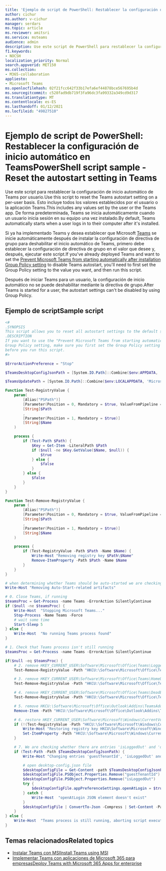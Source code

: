 ```yaml
---
title: 'Ejemplo de script de PowerShell: Restablecer la configuración de inicio automático en Teams'
author: cichur
ms.author: v-cichur
manager: serdars
ms.topic: article
ms.reviewer: amitsri
ms.service: msteams
audience: admin
description: Use este script de PowerShell para restablecer la configuración de inicio automático en Teams por usuario.
f1.keywords:
- NOCSH
localization_priority: Normal
search.appverid: MET150
ms.collection:
- M365-collaboration
appliesto:
- Microsoft Teams
ms.openlocfilehash: 02f21fcc642f33b17efa6ef44878bce567695b4d
ms.sourcegitcommit: c528fad9db719f3fa96dc3fa99332a349cd9d317
ms.translationtype: MT
ms.contentlocale: es-ES
ms.lasthandoff: 01/12/2021
ms.locfileid: "49827510"
---
```

# <a name="powershell-script-sample---reset-the-autostart-setting-in-teams"></a><span data-ttu-id="04c64-103">Ejemplo de script de PowerShell: Restablecer la configuración de inicio automático en Teams</span><span class="sxs-lookup"><span data-stu-id="04c64-103">PowerShell script sample - Reset the autostart setting in Teams</span></span>

<span data-ttu-id="04c64-104">Use este script para restablecer la configuración de inicio automático de Teams por usuario.</span><span class="sxs-lookup"><span data-stu-id="04c64-104">Use this script to reset the Teams autostart setting on a per-user basis.</span></span> <span data-ttu-id="04c64-105">Esto incluye todos los valores establecidos por el usuario o la aplicación Teams.</span><span class="sxs-lookup"><span data-stu-id="04c64-105">This includes any values set by the user or the Teams app.</span></span> <span data-ttu-id="04c64-106">De forma predeterminada, Teams se inicia automáticamente cuando un usuario inicia sesión en su equipo una vez instalado.</span><span class="sxs-lookup"><span data-stu-id="04c64-106">By default, Teams automatically starts when a user logs in to their computer after it's installed.</span></span>

<span data-ttu-id="04c64-107">Si ya ha implementado Teams y desea establecer que Microsoft [Teams](../msi-deployment.md#use-group-policy-recommended) se inicie automáticamente después de instalar la configuración de directiva de grupo para deshabilitar el inicio automático de Teams, primero debe establecer la configuración de directiva de grupo en el valor que desee y, después, ejecutar este script.</span><span class="sxs-lookup"><span data-stu-id="04c64-107">If you've already deployed Teams and want to set the [Prevent Microsoft Teams from starting automatically after installation Group Policy setting](../msi-deployment.md#use-group-policy-recommended) to disable Teams autostart, you'll need to first set the Group Policy setting to the value you want, and then run this script.</span></span>

<span data-ttu-id="04c64-108">Después de iniciar Teams para un usuario, la configuración de inicio automático no se puede deshabilitar mediante la directiva de grupo.</span><span class="sxs-lookup"><span data-stu-id="04c64-108">After Teams is started for a user, the autostart settings can't be disabled by using Group Policy.</span></span>

## <a name="sample-script"></a><span data-ttu-id="04c64-109">Ejemplo de script</span><span class="sxs-lookup"><span data-stu-id="04c64-109">Sample script</span></span>

````powershell
<#
.SYNOPSIS
This script allows you to reset all autostart settings to the default settings for Teams.
.DESCRIPTION
If you want to use the "Prevent Microsoft Teams from starting automatically after installation"
Group Policy setting, make sure you first set the Group Policy setting to the value you want 
before you run this script.
#>

$ErrorActionPreference = "Stop"

$TeamsDesktopConfigJsonPath = [System.IO.Path]::Combine($env:APPDATA, 'Microsoft', 'Teams', 'desktop-config.json')

$TeamsUpdatePath = [System.IO.Path]::Combine($env:LOCALAPPDATA, 'Microsoft', 'Teams', 'Update.exe')

Function Test-RegistryValue {
    param(
        [Alias("PSPath")]
        [Parameter(Position = 0, Mandatory = $true, ValueFromPipeline = $true, ValueFromPipelineByPropertyName = $true)]
        [String]$Path
        ,
        [Parameter(Position = 1, Mandatory = $true)]
        [String]$Name
    ) 

    process {
        if (Test-Path $Path) {
            $Key = Get-Item -LiteralPath $Path
            if ($null -ne $Key.GetValue($Name, $null)) {
                $true
            } else {
                $false
            }
        } else {
            $false
        }
    }
}

Function Test-Remove-RegistryValue {
    param (
        [Alias("PSPath")]
        [Parameter(Position = 0, Mandatory = $true, ValueFromPipeline = $true, ValueFromPipelineByPropertyName = $true)]
        [String]$Path
        ,
        [Parameter(Position = 1, Mandatory = $true)]
        [String]$Name
    )

    process {
        if (Test-RegistryValue -Path $Path -Name $Name) {
            Write-Host "Removing registry key $Path\$Name"
            Remove-ItemProperty -Path $Path -Name $Name
        }
    }
}

# when determining whether Teams should be auto-started we are checking three flags
Write-Host "Removing Auto-Start-related artifacts"

# 0. Close Teams, if running
$teamsProc = Get-Process -name Teams -ErrorAction SilentlyContinue
if ($null -ne $teamsProc) {
    Write-Host  "Stopping Microsoft Teams..."
    Stop-Process -Name Teams -Force
    # wait some time
    Start-Sleep 5
} else {
    Write-Host  "No running Teams process found"
}

# 1. Check that Teams process isn't still running
$teamsProc = Get-Process -name Teams -ErrorAction SilentlyContinue

if($null -eq $teamsProc) {
    # 2. remove HKEY_CURRENT_USER\Software\Microsoft\Office\Teams\LoggedInOnce registry key
    Test-Remove-RegistryValue -Path "HKCU:\Software\Microsoft\Office\Teams" -Name "LoggedInOnce"

    # 3. remove HKEY_CURRENT_USER\Software\Microsoft\Office\Teams\HomeUserUpn registry key
    Test-Remove-RegistryValue -Path "HKCU:\Software\Microsoft\Office\Teams" -Name "HomeUserUpn"

    # 4. remove HKEY_CURRENT_USER\Software\Microsoft\Office\Teams\DeadEnd registry key
    Test-Remove-RegistryValue -Path "HKCU:\Software\Microsoft\Office\Teams" -Name "DeadEnd"

    # 5. remove HKCU:\Software\Microsoft\Office\Outlook\Addins\TeamsAddin.FastConnect registry key
    Remove-Item -Path "HKCU:\Software\Microsoft\Office\Outlook\Addins\TeamsAddin.FastConnect" -ErrorAction SilentlyContinue

    # 6. restore HKEY_CURRENT_USER\Software\Microsoft\Windows\CurrentVersion\Run\com.squirrel.Teams.Teams
    if (!(Test-RegistryValue -Path "HKCU:\Software\Microsoft\Windows\CurrentVersion\Run" -Name "com.squirrel.Teams.Teams")) {
        Write-Host "Restoring registry key HKCU\Software\Microsoft\Windows\CurrentVersion\Run\com.squirrel.Teams.Teams"
        Set-ItemProperty -Path "HKCU:\Software\Microsoft\Windows\CurrentVersion\Run" -Name "com.squirrel.Teams.Teams" -Value "$TeamsUpdatePath --processStart ""Teams.exe"" --process-start-args ""--system-initiated"""
    }

    # 7. We are checking whether there are entries 'isLoggedOut' and 'openAtLogin' in the desktop-config.json file
    if (Test-Path -Path $TeamsDesktopConfigJsonPath) {
        Write-Host "Changing entries 'guestTenantId', 'isLoggedOut' and 'openAtLogin' in the desktop-config.json, if exist"

        # open desktop-config.json file
        $desktopConfigFile = Get-Content -path $TeamsDesktopConfigJsonPath -Raw | ConvertFrom-Json
        $desktopConfigFile.PSObject.Properties.Remove("guestTenantId")
        $desktopConfigFile.PSObject.Properties.Remove("isLoggedOut")
        try {
            $desktopConfigFile.appPreferenceSettings.openAtLogin = $true
        } catch {
            Write-Host  "openAtLogin JSON element doesn't exist"
        }
        $desktopConfigFile | ConvertTo-Json -Compress | Set-Content -Path $TeamsDesktopConfigJsonPath -Force
    }
} else {
    Write-Host  "Teams process is still running, aborting script execution"
}
````

## <a name="related-topics"></a><span data-ttu-id="04c64-110">Temas relacionados</span><span class="sxs-lookup"><span data-stu-id="04c64-110">Related topics</span></span>

- [<span data-ttu-id="04c64-111">Instalar Teams con MSI</span><span class="sxs-lookup"><span data-stu-id="04c64-111">Install Teams using MSI</span></span>](../msi-deployment.md)
- [<span data-ttu-id="04c64-112">Implementar Teams con aplicaciones de Microsoft 365 para empresas</span><span class="sxs-lookup"><span data-stu-id="04c64-112">Deploy Teams with Microsoft 365 Apps for enterprise</span></span>](https://docs.microsoft.com/deployoffice/teams-install)
